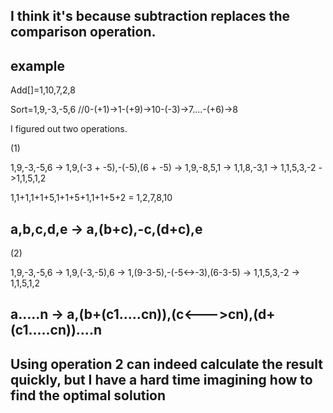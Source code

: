 I think it's because subtraction replaces the comparison operation.
-----

example
------

Add[]=1,10,7,2,8

Sort=1,9,-3,-5,6 //0-(+1)->1-(+9)->10-(-3)->7....-(+6)->8 

I figured out two operations.

(1)

1,9,-3,-5,6 -> 1,9,(-3 + -5),-(-5),(6 + -5) -> 1,9,-8,5,1 -> 1,1,8,-3,1 -> 1,1,5,3,-2 ->1,1,5,1,2

1,1+1,1+1+5,1+1+5+1,1+1+5+2 = 1,2,7,8,10

a,b,c,d,e -> a,(b+c),-c,(d+c),e
------

(2)

1,9,-3,-5,6 ->  1,9,(-3,-5),6 -> 1,(9-3-5),-(-5<->-3),(6-3-5) -> 1,1,5,3,-2 -> 1,1,5,1,2

a.....n -> a,(b+(c1.....cn)),(c<--->cn),(d+(c1.....cn))....n
-------------------------

Using operation 2 can indeed calculate the result quickly, but I have a hard time imagining how to find the optimal solution
---------
